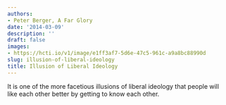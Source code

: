 ```yaml
---
authors:
- Peter Berger, A Far Glory
date: '2014-03-09'
description: ''
draft: false
images:
- https://hcti.io/v1/image/e1ff3af7-5d6e-47c5-961c-a9a8bc88990d
slug: illusion-of-liberal-ideology
title: Illusion of Liberal Ideology
---
```


It is one of the more facetious illusions of liberal ideology that people will like each other better by getting to know each other.